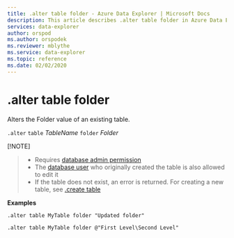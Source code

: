 ```yaml
---
title: .alter table folder - Azure Data Explorer | Microsoft Docs
description: This article describes .alter table folder in Azure Data Explorer.
services: data-explorer
author: orspod
ms.author: orspodek
ms.reviewer: mblythe
ms.service: data-explorer
ms.topic: reference
ms.date: 02/02/2020
---
```

# .alter table folder

Alters the Folder value of an existing table. 

`.alter` `table` *TableName* `folder` *Folder*

[!NOTE]
> * Requires [database admin permission](../management/access-control/role-based-authorization.md)
> * The [database user](../management/access-control/role-based-authorization.md) who originally created the table is also allowed to edit it
> * If the table does not exist, an error is returned. For creating a new table, see [.create table](#createtable.md)

**Examples** 

```
.alter table MyTable folder "Updated folder"
```

```
.alter table MyTable folder @"First Level\Second Level"
```